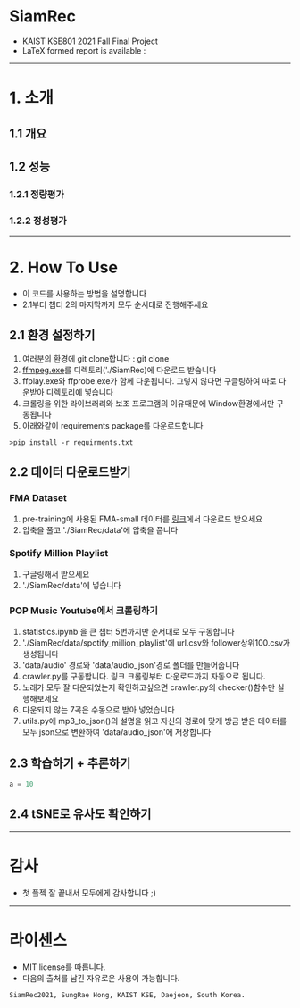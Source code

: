 # SiamRec
- KAIST KSE801 2021 Fall Final Project
- LaTeX formed report is available : 
---
# 1. 소개
## 1.1 개요

## 1.2 성능
### 1.2.1 정량평가

### 1.2.2 정성평가

---
# 2. How To Use
- 이 코드를 사용하는 방법을 설명합니다
- 2.1부터 챕터 2의 마지막까지 모두 순서대로 진행해주세요
## 2.1 환경 설정하기
1. 여러분의 환경에 git clone합니다 : git clone <this repo>
2. [ffmpeg.exe](https://www.ffmpeg.org/download.html)를 디렉토리('./SiamRec)에 다운로드 받습니다
3. ffplay.exe와 ffprobe.exe가 함께 다운됩니다. 그렇지 않다면 구글링하여 따로 다운받아 디렉토리에 넣습니다
4. 크롤링을 위한 라이브러리와 보조 프로그램의 이유때문에 Window환경에서만 구동됩니다
5. 아래와같이 requirements package를 다운로드합니다
```
>pip install -r requirments.txt
```
## 2.2 데이터 다운로드받기
### FMA Dataset
1. pre-training에 사용된 FMA-small 데이터를 [링크]()에서 다운로드 받으세요
2. 압축을 풀고 './SiamRec/data'에 압축을 풉니다
### Spotify Million Playlist
1. 구글링해서 받으세요
2. './SiamRec/data'에 넣습니다
### POP Music Youtube에서 크롤링하기
1. statistics.ipynb 을 큰 챕터 5번까지만 순서대로 모두 구동합니다
2. './SiamRec/data/spotify_million_playlist'에 url.csv와 follower상위100.csv가 생성됩니다
3. 'data/audio' 경로와 'data/audio_json'경로 폴더를 만들어줍니다
4. crawler.py를 구동합니다. 링크 크롤링부터 다운로드까지 자동으로 됩니다.
5. 노래가 모두 잘 다운되었는지 확인하고싶으면 crawler.py의 checker()함수만 실행해보세요
6. 다운되지 않는 7곡은 수동으로 받아 넣었습니다
7. utils.py에 mp3_to_json()의 설명을 읽고 자신의 경로에 맞게 방금 받은 데이터를 모두 json으로 변환하여 'data/audio_json'에 저장합니다

## 2.3 학습하기 + 추론하기
```Python
a = 10
```

## 2.4 tSNE로 유사도 확인하기

---
# 감사
- 첫 플젝 잘 끝내서 모두에게 감사합니다 ;)

---
# 라이센스
- MIT license를 따릅니다.
- 다음의 출처를 남긴 자유로운 사용이 가능합니다.
```
SiamRec2021, SungRae Hong, KAIST KSE, Daejeon, South Korea.
```